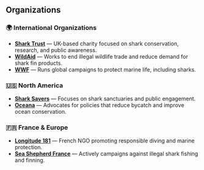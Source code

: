 ## Organizations

### 🌍 International Organizations
- **[Shark Trust](https://www.sharktrust.org/)** — UK-based charity focused on shark conservation, research, and public awareness.  
- **[WildAid](https://wildaid.org/)** — Works to end illegal wildlife trade and reduce demand for shark fin products.  
- **[WWF](https://www.worldwildlife.org/)** — Runs global campaigns to protect marine life, including sharks.

### 🇺🇸 North America
- **[Shark Savers](https://www.sharksavers.org/)** — Focuses on shark sanctuaries and public engagement.  
- **[Oceana](https://oceana.org/)** — Advocates for policies that reduce bycatch and improve ocean conservation.

### 🇫🇷 France & Europe
- **[Longitude 181](https://www.longitude181.org/)** — French NGO promoting responsible diving and marine protection.  
- **[Sea Shepherd France](https://www.seashepherd.fr/)** — Actively campaigns against illegal shark fishing and finning.
